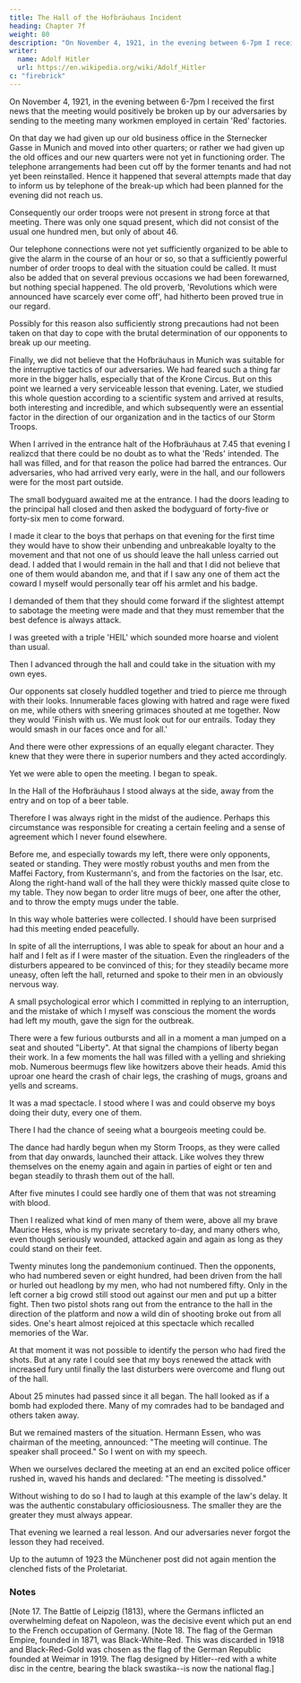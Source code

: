 ```yaml
---
title: The Hall of the Hofbräuhaus Incident
heading: Chapter 7f
weight: 80
description: "On November 4, 1921, in the evening between 6-7pm I received the first news that the meeting would positively be broken up"
writer:
  name: Adolf Hitler
  url: https://en.wikipedia.org/wiki/Adolf_Hitler
c: "firebrick"
---
```




On November 4, 1921, in the evening between 6-7pm I received the first news that the meeting would positively be broken up by our adversaries by sending to the meeting many workmen employed in certain 'Red' factories.

<!-- It was due to an unfortunate accident that we did not receive this news sooner.  -->

On that day we had given up our old business office in the Sternecker Gasse in Munich and moved into other quarters; or rather we had given up the old offices and our new quarters were not yet in functioning order. The telephone arrangements had been cut
off by the former tenants and had not yet been reinstalled. Hence it happened that
several attempts made that day to inform us by telephone of the break-up which had
been planned for the evening did not reach us.

Consequently our order troops were not present in strong force at that meeting. There was only one squad present, which did not consist of the usual one hundred men, but only of about 46. 

Our telephone connections were not yet sufficiently organized to be able to give the alarm in the course of an hour or so, so that a
sufficiently powerful number of order troops to deal with the situation could be called.
It must also be added that on several previous occasions we had been forewarned, but
nothing special happened. The old proverb, 'Revolutions which were announced have
scarcely ever come off', had hitherto been proved true in our regard.

Possibly for this reason also sufficiently strong precautions had not been taken on that day to cope with the brutal determination of our opponents to break up our meeting.

Finally, we did not believe that the Hofbräuhaus in Munich was suitable for the interruptive tactics of our adversaries. We had feared such a thing far more in the bigger halls, especially that of the Krone Circus. But on this point we learned a very
serviceable lesson that evening. Later, we studied this whole question according to a scientific system and arrived at results, both interesting and incredible, and which subsequently were an essential factor in the direction of our organization and in the
tactics of our Storm Troops.

When I arrived in the entrance halt of the Hofbräuhaus at 7.45 that evening I realizcd that there could be no doubt as to what the 'Reds' intended. The hall was filled, and for that reason the police had barred the entrances. Our adversaries, who had arrived very
early, were in the hall, and our followers were for the most part outside. 

The small bodyguard awaited me at the entrance. I had the doors leading to the principal hall
closed and then asked the bodyguard of forty-five or forty-six men to come forward. 


I made it clear to the boys that perhaps on that evening for the first time they would have to show their unbending and unbreakable loyalty to the movement and that not one of us should leave the hall unless carried out dead. I added that I would remain in the hall
and that I did not believe that one of them would abandon me, and that if I saw any one
of them act the coward I myself would personally tear off his armlet and his badge. 

I demanded of them that they should come forward if the slightest attempt to sabotage the meeting were made and that they must remember that the best defence is always attack.

I was greeted with a triple 'HEIL' which sounded more hoarse and violent than usual.

Then I advanced through the hall and could take in the situation with my own eyes.

Our opponents sat closely huddled together and tried to pierce me through with their looks. Innumerable faces glowing with hatred and rage were fixed on me, while others with sneering grimaces shouted at me together. Now they would 'Finish with us. We must look out for our entrails. Today they would smash in our faces once and for all.'

And there were other expressions of an equally elegant character. They knew that they were there in superior numbers and they acted accordingly. 

Yet we were able to open the meeting. I began to speak.

In the Hall of the Hofbräuhaus I stood always at the side, away from the entry and on top of a beer table. 

Therefore I was always right in the midst of the audience. Perhaps this circumstance was responsible for creating a certain feeling and a sense of agreement which I never found elsewhere.

Before me, and especially towards my left, there were only opponents, seated or standing. They were mostly robust youths and men from the Maffei Factory, from Kustermann's, and from the factories on the Isar, etc. Along the right-hand wall of the hall they were thickly massed quite close to my table. They now began to order litre mugs of beer, one after the other, and to throw the empty mugs under the table. 

In this way whole batteries were collected. I should have been surprised had this meeting ended peacefully. 

In spite of all the interruptions, I was able to speak for about an hour and a half and I felt as if I were master of the situation. Even the ringleaders of the disturbers appeared to be convinced of this; for they steadily became more uneasy, often left the hall, returned and spoke to their men in an obviously nervous way.

A small psychological error which I committed in replying to an interruption, and the
mistake of which I myself was conscious the moment the words had left my mouth,
gave the sign for the outbreak.

There were a few furious outbursts and all in a moment a man jumped on a seat and
shouted "Liberty". At that signal the champions of liberty began their work.
In a few moments the hall was filled with a yelling and shrieking mob. Numerous beermugs flew like howitzers above their heads. Amid this uproar one heard the crash of chair legs, the crashing of mugs, groans and yells and screams. 

It was a mad spectacle. I stood where I was and could observe my boys doing their duty, every one of them.

There I had the chance of seeing what a bourgeois meeting could be.

The dance had hardly begun when my Storm Troops, as they were called from that day onwards, launched their attack. Like wolves they threw themselves on the enemy again and again in parties of eight or ten and began steadily to thrash them out of the hall.

After five minutes I could see hardly one of them that was not streaming with blood.

Then I realized what kind of men many of them were, above all my brave Maurice Hess, who is my private secretary to-day, and many others who, even though seriously wounded, attacked again and again as long as they could stand on their feet. 

Twenty minutes long the pandemonium continued. Then the opponents, who had numbered seven or eight hundred, had been driven from the hall or hurled out headlong by my men, who had not numbered fifty. Only in the left corner a big crowd still stood out against our men and put up a bitter fight. Then two pistol shots rang out from the entrance to the hall in the direction of the platform and now a wild din of shooting broke out from all sides. One's heart almost rejoiced at this spectacle which recalled memories of the War.

At that moment it was not possible to identify the person who had fired the shots. But at any rate I could see that my boys renewed the attack with increased fury until finally the last disturbers were overcome and flung out of the hall. 

About 25 minutes had passed since it all began. The hall looked as if a bomb had exploded there. Many of my comrades had to be bandaged and others taken away.

But we remained masters of the situation. Hermann Essen, who was chairman of the  meeting, announced: "The meeting will continue. The speaker shall proceed." So I went on with my speech.

When we ourselves declared the meeting at an end an excited police officer rushed in,
waved his hands and declared: "The meeting is dissolved." 

Without wishing to do so I had to laugh at this example of the law's delay. It was the authentic constabulary officiosiousness. The smaller they are the greater they must always appear.

That evening we learned a real lesson. And our adversaries never forgot the lesson they had received.

Up to the autumn of 1923 the Münchener post did not again mention the clenched fists
of the Proletariat. 


### Notes

[Note 17. The Battle of Leipzig (1813), where the Germans inflicted an overwhelming
defeat on Napoleon, was the decisive event which put an end to the French occupation
of Germany.
[Note 18. The flag of the German Empire, founded in 1871, was Black-White-Red. This
was discarded in 1918 and Black-Red-Gold was chosen as the flag of the German
Republic founded at Weimar in 1919. The flag designed by Hitler--red with a white disc
in the centre, bearing the black swastika--is now the national flag.] 
